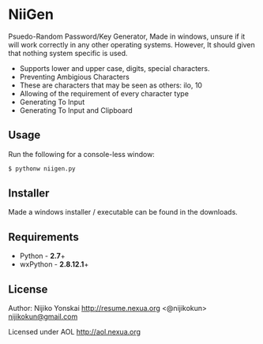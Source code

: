 NiiGen
======
Psuedo-Random Password/Key Generator, Made in windows, unsure if it will work correctly in any other operating systems. 
However, It should given that nothing system specific is used.

- Supports lower and upper case, digits, special characters.
- Preventing Ambigious Characters
 - These are characters that may be seen as others: ilo, 10
- Allowing of the requirement of every character type
- Generating To Input
- Generating To Input and Clipboard

## Usage
Run the following for a console-less window:

``` bash
$ pythonw niigen.py
```

## Installer
Made a windows installer / executable can be found in the downloads.

## Requirements
- Python - **2.7**+
- wxPython - **2.8.12.1**+

## License
Author: Nijiko Yonskai <http://resume.nexua.org> <@nijikokun> <nijikokun@gmail.com>

Licensed under AOL <http://aol.nexua.org>